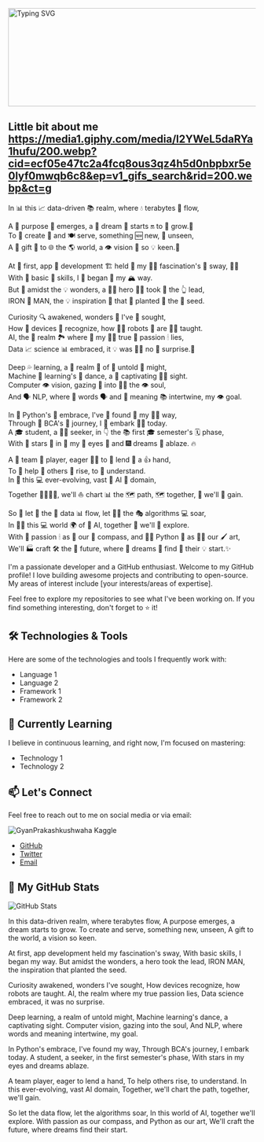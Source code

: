 <a href="https://git.io/typing-svg">
  <img src="https://readme-typing-svg.demolab.com/?lines=Hello👋🏻,good+to+see+you+🙃;I'm+Gyan+Prakash+Kushwaha😊;Let's+get+better+together+✊" alt="Typing SVG" width="800" height="200">
</a>

## Little bit about me https://media1.giphy.com/media/l2YWeL5daRYa1hufu/200.webp?cid=ecf05e47tc2a4fcq8ous3qz4h5d0nbpbxr5e0lyf0mwqb6c8&ep=v1_gifs_search&rid=200.webp&ct=g
<p>In 📊 this 📈 data-driven 📚 realm, where 💧 terabytes 🚰 flow,<br>
<p>A 🎁 purpose 🌱 emerges, a 💭 dream 🌌 starts 🔛 to 🌱 grow.🌿 <br>
To 🎨 create 🚧 and 🍽 serve, something 🆕 new, 🙈 unseen, <br>
A 🎁 gift 🎁 to 🌐 the 🌎 world, a 👁 vision 🧠 so 💡 keen.👀</p>

<p>At 📱 first, app 📱 development 🏗 held 🤝 my 👩‍🔬 fascination's 🤩 sway, 🚶‍♂️ <br>
With 🌱 basic 🌱 skills, I 🚀 began 🏁 my 🏔 way. <br>
But 🚪 amidst the 💡 wonders, a 🦸‍♂️ hero 🦸‍♂️ took 🏃 the 👆 lead, <br>
IRON 🤖 MAN, the 💡 inspiration 🌈 that 🚀 planted 🌱 the 🌱 seed.</p>

<p>Curiosity 🔍 awakened, wonders 🌌 I've 🍃 sought, <br>
How 👀 devices 📱 recognize, how 👨‍🏫 robots 🤖 are 👨‍🏫 taught. <br>
AI, the 🎉 realm 🏞 where 💖 my 👩‍🔬 true 🧠 passion 🕯 lies, <br>
Data 📈 science 📊 embraced, it 💡 was 🤷‍♂️ no 🚫 surprise.🤔</p>

<p>Deep 💦 learning, a 🚀 realm 🎠 of 👀 untold 🙊 might, <br>
Machine 🤖 learning's 🎒 dance, a 💃 captivating 🧚‍♀️ sight. <br>
Computer 👁 vision, gazing 👀 into 🧘‍♀️ the 👁 soul, <br>
And 🗣 NLP, where 🌈 words 🗣 and 👄 meaning 📚 intertwine, my 👁 goal.</p>

<p>In 🐍 Python's 🐍 embrace, I've 🌱 found 🌲 my 🏃‍♂️ way, <br>
Through 📖 BCA's 🏫 journey, I 🎢 embark 🏴‍☠️ today. <br>
A 🎓 student, a 💁‍♂️ seeker, in 👇 the 📚 first 🎓 semester's 🗓 phase, <br>
With 🌌 stars 🌟 in 💫 my 👀 eyes 👀 and 🎆 dreams 🌈 ablaze. 🔥</p>

<p>A 🤝 team 👥 player, eager 🏃‍♂️ to 👋 lend 🙌 a 👍 hand, <br>
To 🤝 help 🙏 others 🧒 rise, to 🤔 understand. <br>
In 🌌 this 💻 ever-evolving, vast 🌌 AI 🤖 domain, <br>
Together 👨‍👩‍👦‍👦, we'll ⛵ chart 📊 the 🗺 path, 🗺 together, 🤝 we'll 👬 gain.</p>

<p>So 🎨 let 🌠 the 🌌 data 📊 flow, let 👩‍🏫 the 🎭 algorithms 💻 soar, <br>
In 👨‍🚀 this 💻 world 🌍 of 💭 AI, together 👫 we'll 🌈 explore. <br>
With 💞 passion 🕯 as 🚧 our 🧭 compass, and 👨‍💻 Python 🐍 as 👩‍🎨 our 🖌 art, <br>
We'll 🏭 craft 🛠 the 🚀 future, where 💖 dreams 💭 find 🌠 their 💡 start.✨</p>




I'm a passionate developer and a GitHub enthusiast. Welcome to my GitHub profile! I love building awesome projects and contributing to open-source. My areas of interest include [your interests/areas of expertise].

Feel free to explore my repositories to see what I've been working on. If you find something interesting, don't forget to ⭐️ it!

## 🛠️ Technologies & Tools

Here are some of the technologies and tools I frequently work with:

- Language 1
- Language 2
- Framework 1
- Framework 2
<!-- Add more as per your expertise -->

## 🌱 Currently Learning

I believe in continuous learning, and right now, I'm focused on mastering:

- Technology 1
- Technology 2
<!-- Add more as per your current learning interests -->

## 📫 Let's Connect

Feel free to reach out to me on social media or via email:

![GyanPrakashkushwaha Kaggle](https://kaggle-card.chienhsiang-hung.eu.org/api/svg?GyanPrakashkushwaha)

- [GitHub](https://github.com/yourusername)
- [Twitter](https://twitter.com/yourusername)
- [Email](mailto:youremail@example.com)

## 🚀 My GitHub Stats

![GitHub Stats](https://github-readme-stats.vercel.app/api?username=GyanPrakashkushwaha&show_icons=true&count_private=true&hide=prs&theme=radical)

<!-- Add GIFs, images, or more content here -->
In this data-driven realm, where terabytes flow,
A purpose emerges, a dream starts to grow.
To create and serve, something new, unseen,
A gift to the world, a vision so keen.

At first, app development held my fascination's sway,
With basic skills, I began my way.
But amidst the wonders, a hero took the lead,
IRON MAN, the inspiration that planted the seed.

Curiosity awakened, wonders I've sought,
How devices recognize, how robots are taught.
AI, the realm where my true passion lies,
Data science embraced, it was no surprise.

Deep learning, a realm of untold might,
Machine learning's dance, a captivating sight.
Computer vision, gazing into the soul,
And NLP, where words and meaning intertwine, my goal.

In Python's embrace, I've found my way,
Through BCA's journey, I embark today.
A student, a seeker, in the first semester's phase,
With stars in my eyes and dreams ablaze.

A team player, eager to lend a hand,
To help others rise, to understand.
In this ever-evolving, vast AI domain,
Together, we'll chart the path, together, we'll gain.

So let the data flow, let the algorithms soar,
In this world of AI, together we'll explore.
With passion as our compass, and Python as our art,
We'll craft the future, where dreams find their start.
